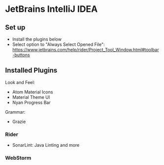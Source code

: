 # JetBrains IntelliJ IDEA

## Set up

- Install the plugins below
- Select option to "Always Select Opened File": https://www.jetbrains.com/help/rider/Project_Tool_Window.html#toolbar-buttons

## Installed Plugins

Look and Feel:

- Atom Material Icons
- Material Theme UI
- Nyan Progress Bar

Grammar:

- Grazie

### Rider

- SonarLint: Java Linting and more

### WebStorm
